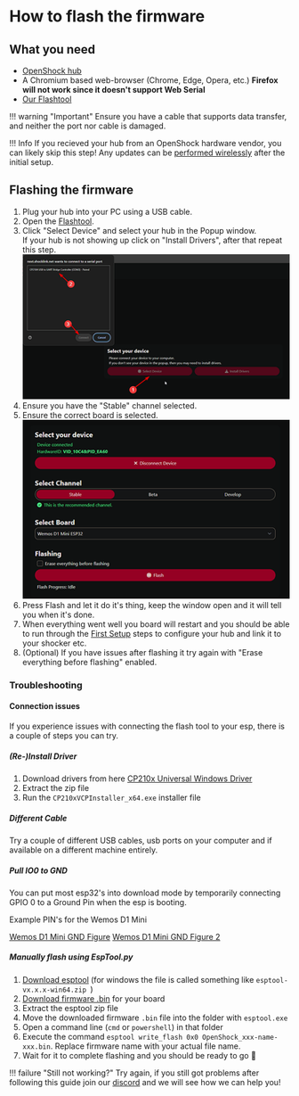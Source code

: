 # How to flash the firmware

## What you need

- [OpenShock hub](../hardware/boards/index.md)
- A Chromium based web-browser (Chrome, Edge, Opera, etc.) **Firefox will not work since it doesn't support Web Serial**
- [Our Flashtool](https://next.openshock.app/flashtool)

!!! warning "Important"
    Ensure you have a cable that supports data transfer, and neither the port nor cable is damaged.

!!! Info
    If you recieved your hub from an OpenShock hardware vendor, you can likely skip this step! Any updates can be [performed wirelessly](../guides/openshock-how-to-update.md) after the initial setup.

## Flashing the firmware
1. Plug your hub into your PC using a USB cable.
2. Open the [Flashtool](https://next.openshock.app/flashtool).
3. Click "Select Device" and select your hub in the Popup window.  
If your hub is not showing up click on "Install Drivers", after that repeat this step.
![Connect Controller](../static/guides/how-to-flash/Connect_Device_Flashtoolguide.png)
4. Ensure you have the "Stable" channel selected.
5. Ensure the correct board is selected.
![Settings](../static/guides/how-to-flash/settings.png)  
6. Press Flash and let it do it's thing, keep the window open and it will tell you when it's done.  
7. When everything went well you board will restart and you should be able to run through the [First Setup](../guides/openshock-first-setup.md) steps to configure your hub and link it to your shocker etc.  
8. (Optional) If you have issues after flashing it try again with "Erase everything before flashing" enabled.  

### Troubleshooting

#### Connection issues

If you experience issues with connecting the flash tool to your esp, there is a couple of steps you can try.

##### (Re-)Install Driver

1. Download drivers from here [CP210x Universal Windows Driver](https://download.openshock.org/drivers/CP210x_Universal_Windows_Driver.zip)
2. Extract the zip file
3. Run the `CP210xVCPInstaller_x64.exe` installer file

##### Different Cable

Try a couple of different USB cables, usb ports on your computer and if available on a different machine entirely.

##### Pull IO0 to GND

You can put most esp32's into download mode by temporarily connecting GPIO 0 to a Ground Pin when the esp is booting.

Example PIN's for the Wemos D1 Mini

[Wemos D1 Mini GND Figure](../static/boards/wemos-d1-mini-esp32/gnd-figure.webp)
[Wemos D1 Mini GND Figure 2](../static/boards/wemos-d1-mini-esp32/gnd-figure2.webp)

##### Manually flash using EspTool.py

1. [Download esptool](https://github.com/espressif/esptool/releases/latest) (for windows the file is called something like `esptool-vx.x.x-win64.zip `)
2. [Download firmware .bin](https://github.com/OpenShock/Firmware/releases/latest) for your board
3. Extract the esptool zip file
4. Move the downloaded firmware `.bin` file into the folder with `esptool.exe`
5. Open a command line (`cmd` or `powershell`) in that folder
6. Execute the command `esptool write_flash 0x0 OpenShock_xxx-name-xxx.bin`. Replace firmware name with your actual file name.
7. Wait for it to complete flashing and you should be ready to go :partying_face:

!!! failure "Still not working?"
    Try again, if you still got problems after following this guide join our [discord](https://discord.gg/OpenShock) and we will see how we can help you!
